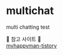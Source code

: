 # multichat
multi chatting test

👋 참고 사이트 👋 <br/>
[myhappyman-tistory](https://myhappyman.tistory.com/100)
